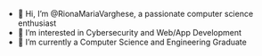 - 👋 Hi, I’m @RionaMariaVarghese, a passionate computer science enthusiast
- 👀 I’m interested in Cybersecurity and Web/App Development
- 🌱 I’m currently a Computer Science and Engineering Graduate

<!---
RionaMariaVarghese/RionaMariaVarghese is a ✨ special ✨ repository because its `README.md` (this file) appears on your GitHub profile.
You can click the Preview link to take a look at your changes.
--->

